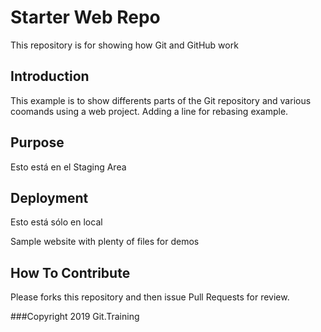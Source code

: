 # Starter Web Repo

This repository is for showing how Git and GitHub work
## Introduction
This example is to show differents parts of the Git repository and various coomands using a web project.
Adding a line for rebasing example.

## Purpose
Esto está en el Staging Area

## Deployment
Esto está sólo en local

Sample website with plenty of files for demos



## How To Contribute
Please forks this repository and then issue Pull Requests for review.

###Copyright
2019 Git.Training